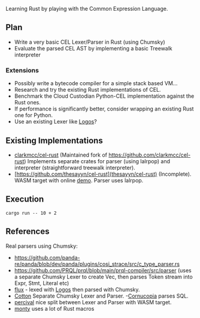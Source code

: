 
Learning Rust by playing with the Common Expression Language.



## Plan


- Write a very basic CEL Lexer/Parser in Rust (using Chumsky)
- Evaluate the parsed CEL AST by implementing a basic Treewalk interpreter


### Extensions

- Possibly write a bytecode compiler for a simple stack based VM...  
- Research and try the existing Rust implementations of CEL.
- Benchmark the Cloud Custodian Python-CEL implementation against the Rust ones.
- If performance is significantly better, consider wrapping an existing Rust one for Python.
- Use an existing Lexer like [Logos](https://docs.rs/logos/latest/logos/)?

## Existing Implementations

- [clarkmcc/cel-rust](https://github.com/clarkmcc/cel-rust) (Maintained fork of https://github.com/clarkmcc/cel-rust)
  Implements separate crates for parser (using lalrpop) and interpreter (straightforward treewalk interpreter).
- [https://github.com/thesayyn/cel-rust](thesayyn/cel-rust) (Incomplete). WASM target with online [demo](https://thesayyn.github.io/cel-rust/).
  Parser uses lalrpop.
  
## Execution

```
cargo run -- 10 + 2
```


## References

Real parsers using Chumsky:
- https://github.com/panda-re/panda/blob/dev/panda/plugins/cosi_strace/src/c_type_parser.rs
- https://github.com/PRQL/prql/blob/main/prql-compiler/src/parser (uses a separate Chumsky Lexer to create Vec<Token>, then parses Token stream into Expr, Stmt, Literal etc)
- [flux](https://github.com/fluxed-lang/flux/blob/main/crates/compiler/fluxc_parser/src/lib.rs) - lexed with [Logos](https://github.com/fluxed-lang/flux/blob/main/crates/compiler/fluxc_lexer/src/lib.rs) then parsed with Chumsky.
- [Cotton](https://github.com/nanikamado/cotton/blob/main/compiler/parser/src/parse.rs) Separate Chumsky Lexer and Parser.
-[Cornucopia](https://github.com/cornucopia-rs/cornucopia/blob/main/crates/cornucopia/src/parser.rs) parses SQL.
- [percival](https://github.com/ekzhang/percival/blob/main/crates/percival/src/parser.rs) nice split between Lexer and Parser with WASM target.
- [monty](https://github.com/mental32/monty/blob/master/montyc_parser/src/comb.rs) uses a lot of Rust macros